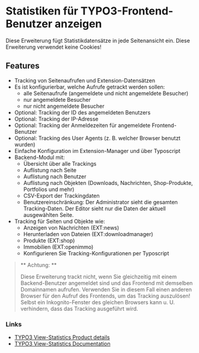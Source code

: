 # Statistiken für TYPO3-Frontend-Benutzer anzeigen

Diese Erweiterung fügt Statistikdatensätze in jede Seitenansicht ein. Diese Erweiterung verwendet keine Cookies!

## Features

* Tracking von Seitenaufrufen und Extension-Datensätzen
* Es ist konfigurierbar, welche Aufrufe getrackt werden sollen:
    * alle Seitenaufrufe (angemeldete und nicht angemeldete Besucher)
    * nur angemeldete Besucher
    * nur nicht angemeldete Besucher
* Optional: Tracking der ID des angemeldeten Benutzers
* Optional: Tracking der IP-Adresse
* Optional: Tracking der Anmeldezeiten für angemeldete Frontend-Benutzer
* Optional: Tracking des User Agents (z. B. welcher Browser benutzt wurden)
* Einfache Konfiguration im Extension-Manager und über Typoscript
* Backend-Modul mit:
    * Übersicht über alle Trackings
    * Auflistung nach Seite
    * Auflistung nach Benutzer
    * Auflistung nach Objekten (Downloads, Nachrichten, Shop-Produkte, Portfolios und mehr)
    * CSV-Export der Trackingdaten
    * Benutzereinschränkung: Der Administrator sieht die gesamten Tracking-Daten. Der Editor sieht nur die Daten
      der aktuell ausgewählten Seite.
* Tracking für Seiten und Objekte wie:
    * Anzeigen von Nachrichten (EXT:news)
    * Herunterladen von Dateien (EXT:downloadmanager)
    * Produkte (EXT:shop)
    * Immobilien (EXT:openimmo)
    * Konfigurieren Sie Tracking-Konfigurationen per Typoscript

> ** Achtung: **
>
> Diese Erweiterung trackt nicht, wenn Sie gleichzeitig mit einem Backend-Benutzer angemeldet sind
> und das Frontend mit demselben Domainnamen aufrufen. Verwenden Sie in diesem Fall einen anderen Browser für den
> Aufruf des Frontends, um das Tracking auszulösen! Selbst ein Inkognito-Fenster des gleichen Browsers kann u. U.
> verhindern, dass das Tracking ausgeführt wird.

### Links

*   [TYPO3 View-Statistics Product details][link-typo3-view-statistics-product-details]
*   [TYPO3 View-Statistics Documentation][link-typo3-view-statistics-documentation]

[link-typo3-view-statistics-product-details]: https://www.coding.ms/de/typo3-extensions/typo3-view-statistics "TYPO3 View-Statistics Produkt-Details"
[link-typo3-view-statistics-documentation]: https://www.coding.ms/de/documentation/typo3-view-statistics "TYPO3 View-Statistics Dokumentation"
